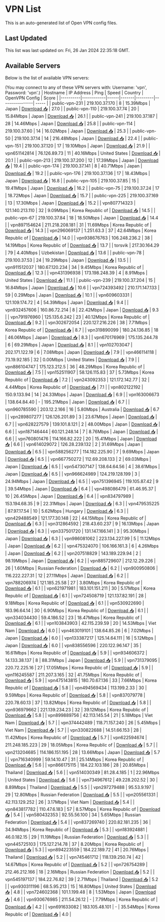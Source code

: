 # VPN List

This is an auto-generated list of Open VPN config files.

## Last Updated

This list was last updated on: Fri, 26 Jan 2024 22:35:18 GMT.

## Available Servers

Below is the list of available VPN servers:

(You may connect to any of these VPN servers with: Username: 'vpn', Password: 'vpn'.)
| Hostname | IP Address | Ping | Speed | Country | OpenVPN Config | Score |
|----------|------------|------|-------|---------|----------------| ----- |
| public-vpn-231 | 219.100.37.170 | 8 | 15.39Mbps | Japan | [Download 📥](./configs/server_0_JP.ovpn) | 27.0 |
| public-vpn-110 | 219.100.37.74 | 20 | 15.84Mbps | Japan | [Download 📥](./configs/server_1_JP.ovpn) | 26.1 |
| public-vpn-241 | 219.100.37.187 | 28 | 14.46Mbps | Japan | [Download 📥](./configs/server_2_JP.ovpn) | 25.8 |
| public-vpn-114 | 219.100.37.60 | 14 | 16.02Mbps | Japan | [Download 📥](./configs/server_3_JP.ovpn) | 25.3 |
| public-vpn-50 | 219.100.37.14 | 14 | 216.48Mbps | Japan | [Download 📥](./configs/server_4_JP.ovpn) | 22.4 |
| public-vpn-151 | 219.100.37.120 | 17 | 19.10Mbps | Japan | [Download 📥](./configs/server_5_JP.ovpn) | 21.9 |
| vpn651142814 | 76.126.89.73 | 11 | 40.16Mbps | United States | [Download 📥](./configs/server_6_US.ovpn) | 20.1 |
| public-vpn-213 | 219.100.37.200 | 12 | 17.39Mbps | Japan | [Download 📥](./configs/server_7_JP.ovpn) | 19.4 |
| public-vpn-174 | 219.100.37.141 | 8 | 40.71Mbps | Japan | [Download 📥](./configs/server_8_JP.ovpn) | 19.2 |
| public-vpn-176 | 219.100.37.136 | 17 | 18.43Mbps | Japan | [Download 📥](./configs/server_9_JP.ovpn) | 16.8 |
| public-vpn-105 | 219.100.37.85 | 15 | 19.41Mbps | Japan | [Download 📥](./configs/server_10_JP.ovpn) | 16.2 |
| public-vpn-75 | 219.100.37.24 | 17 | 18.72Mbps | Japan | [Download 📥](./configs/server_11_JP.ovpn) | 15.7 |
| public-vpn-225 | 219.100.37.169 | 13 | 17.30Mbps | Japan | [Download 📥](./configs/server_12_JP.ovpn) | 15.2 |
| vpn807714323 | 121.140.213.110 | 32 | 9.09Mbps | Korea Republic of | [Download 📥](./configs/server_13_KR.ovpn) | 14.5 |
| public-vpn-67 | 219.100.37.84 | 18 | 18.50Mbps | Japan | [Download 📥](./configs/server_14_JP.ovpn) | 14.4 |
| vpn897154624 | 211.218.208.181 | 31 | 11.69Mbps | Korea Republic of | [Download 📥](./configs/server_15_KR.ovpn) | 14.3 |
| vpn296069137 | 1.251.63.3 | 37 | 42.64Mbps | Korea Republic of | [Download 📥](./configs/server_16_KR.ovpn) | 14.0 |
| vpn938676763 | 106.248.236.2 | 38 | 14.19Mbps | Korea Republic of | [Download 📥](./configs/server_17_KR.ovpn) | 13.7 |
| torsvik | 217.30.164.29 | 79 | 4.40Mbps | Uzbekistan | [Download 📥](./configs/server_18_UZ.ovpn) | 13.6 |
| public-vpn-78 | 219.100.37.53 | 24 | 19.29Mbps | Japan | [Download 📥](./configs/server_19_JP.ovpn) | 13.5 |
| vpn911512037 | 180.67.120.234 | 34 | 9.45Mbps | Korea Republic of | [Download 📥](./configs/server_20_KR.ovpn) | 12.3 |
| vpn431396938 | 173.198.248.39 | 4 | 8.91Mbps | United States | [Download 📥](./configs/server_21_US.ovpn) | 11.1 |
| public-vpn-239 | 219.100.37.204 | 15 | 16.84Mbps | Japan | [Download 📥](./configs/server_22_JP.ovpn) | 10.6 |
| vpn724393492 | 210.171.147.133 | 59 | 0.29Mbps | Japan | [Download 📥](./configs/server_23_JP.ovpn) | 10.1 |
| vpn609603331 | 121.109.174.72 | 4 | 54.39Mbps | Japan | [Download 📥](./configs/server_24_JP.ovpn) | 9.4 |
| vpn932457606 | 160.86.72.214 | 8 | 22.42Mbps | Japan | [Download 📥](./configs/server_25_JP.ovpn) | 9.3 |
| vpn791976960 | 125.135.6.242 | 23 | 40.12Mbps | Korea Republic of | [Download 📥](./configs/server_26_KR.ovpn) | 9.2 |
| vpn302672054 | 220.127.216.226 | 38 | 7.71Mbps | Korea Republic of | [Download 📥](./configs/server_27_KR.ovpn) | 8.7 |
| vpn319890099 | 180.24.136.85 | 18 | 46.06Mbps | Japan | [Download 📥](./configs/server_28_JP.ovpn) | 8.3 |
| vpn670176969 | 175.135.244.78 | 6 | 69.29Mbps | Japan | [Download 📥](./configs/server_29_JP.ovpn) | 8.1 |
| vpn102703047 | 202.171.122.19 | 6 | 7.08Mbps | Japan | [Download 📥](./configs/server_30_JP.ovpn) | 7.9 |
| vpn466114118 | 73.19.92.185 | 32 | 0.00Mbps | United States | [Download 📥](./configs/server_31_US.ovpn) | 7.9 |
| vpn886104747 | 175.123.212.5 | 36 | 48.29Mbps | Korea Republic of | [Download 📥](./configs/server_32_KR.ovpn) | 7.5 |
| vpn152511907 | 58.126.115.83 | 37 | 5.73Mbps | Korea Republic of | [Download 📥](./configs/server_33_KR.ovpn) | 7.2 |
| vpn243092353 | 121.172.142.77 | 32 | 4.44Mbps | Korea Republic of | [Download 📥](./configs/server_34_KR.ovpn) | 7.1 |
| vpn802122192 | 150.9.133.94 | 14 | 24.33Mbps | Japan | [Download 📥](./configs/server_35_JP.ovpn) | 6.9 |
| vpn163006673 | 138.64.84.40 | - | 195.21Mbps | Japan | [Download 📥](./configs/server_36_JP.ovpn) | 6.7 |
| vpn960785590 | 203.12.2.166 | 16 | 5.80Mbps | Australia | [Download 📥](./configs/server_37_AU.ovpn) | 6.7 |
| vpn289807277 | 126.126.201.89 | 3 | 23.67Mbps | Japan | [Download 📥](./configs/server_38_JP.ovpn) | 6.7 |
| vpn628227579 | 139.101.8.121 | 2 | 48.00Mbps | Japan | [Download 📥](./configs/server_39_JP.ovpn) | 6.6 |
| vpn187146444 | 60.121.248.14 | 7 | 8.76Mbps | Japan | [Download 📥](./configs/server_40_JP.ovpn) | 6.6 |
| vpn760801476 | 114.166.82.222 | 20 | 15.41Mbps | Japan | [Download 📥](./configs/server_41_JP.ovpn) | 6.6 |
| vpn614029072 | 126.28.239.132 | 2 | 31.69Mbps | Japan | [Download 📥](./configs/server_42_JP.ovpn) | 6.5 |
| vpn588256277 | 114.182.225.90 | 7 | 9.69Mbps | Japan | [Download 📥](./configs/server_43_JP.ovpn) | 6.5 |
| vpn667750272 | 112.69.208.133 | 2 | 69.03Mbps | Japan | [Download 📥](./configs/server_44_JP.ovpn) | 6.5 |
| vpn547307147 | 138.64.64.56 | 4 | 38.61Mbps | Japan | [Download 📥](./configs/server_45_JP.ovpn) | 6.5 |
| vpn966624989 | 124.219.128.199 | 3 | 24.94Mbps | Japan | [Download 📥](./configs/server_46_JP.ovpn) | 6.5 |
| vpn751396945 | 119.105.87.42 | 9 | 39.54Mbps | Japan | [Download 📥](./configs/server_47_JP.ovpn) | 6.4 |
| vpn498086479 | 61.46.95.37 | 10 | 26.45Mbps | Japan | [Download 📥](./configs/server_48_JP.ovpn) | 6.4 |
| vpn834797989 | 153.194.68.35 | 9 | 22.31Mbps | Japan | [Download 📥](./configs/server_49_JP.ovpn) | 6.3 |
| vpn479535225 | 87.97.17.54 | 10 | 5.62Mbps | Hungary | [Download 📥](./configs/server_50_HU.ovpn) | 6.3 |
| vpn429488549 | 121.177.30.148 | 22 | 44.15Mbps | Korea Republic of | [Download 📥](./configs/server_51_KR.ovpn) | 6.3 |
| vpn312864592 | 218.43.60.237 | 9 | 16.13Mbps | Japan | [Download 📥](./configs/server_52_JP.ovpn) | 6.3 |
| vpn337501720 | 131.147.166.141 | 3 | 95.30Mbps | Japan | [Download 📥](./configs/server_53_JP.ovpn) | 6.3 |
| vpn986081062 | 223.134.227.99 | 5 | 11.12Mbps | Japan | [Download 📥](./configs/server_54_JP.ovpn) | 6.2 |
| vpn475324070 | 106.166.161.3 | 6 | 4.26Mbps | Japan | [Download 📥](./configs/server_55_JP.ovpn) | 6.2 |
| vpn207518829 | 143.189.229.94 | 2 | 98.19Mbps | Japan | [Download 📥](./configs/server_56_JP.ovpn) | 6.2 |
| vpn885729607 | 212.12.29.226 | 26 | 1.60Mbps | Russian Federation | [Download 📥](./configs/server_57_RU.ovpn) | 6.2 |
| vpn900950806 | 116.222.227.31 | 12 | 27.11Mbps | Japan | [Download 📥](./configs/server_58_JP.ovpn) | 6.2 |
| vpn788206974 | 121.185.25.58 | 27 | 3.80Mbps | Korea Republic of | [Download 📥](./configs/server_59_KR.ovpn) | 6.1 |
| vpn621971981 | 183.101.151.211 | 30 | 5.17Mbps | Korea Republic of | [Download 📥](./configs/server_60_KR.ovpn) | 6.1 |
| vpn724508719 | 121.137.82.191 | 28 | 9.18Mbps | Korea Republic of | [Download 📥](./configs/server_61_KR.ovpn) | 6.1 |
| vpn530922690 | 183.96.64.14 | 30 | 6.90Mbps | Korea Republic of | [Download 📥](./configs/server_62_KR.ovpn) | 6.1 |
| vpn334034430 | 59.4.186.52 | 23 | 18.47Mbps | Korea Republic of | [Download 📥](./configs/server_63_KR.ovpn) | 6.1 |
| vpn103843903 | 42.115.239.59 | 20 | 14.53Mbps | Viet Nam | [Download 📥](./configs/server_64_VN.ovpn) | 6.0 |
| vpn463019101 | 138.64.85.26 | 6 | 7.02Mbps | Japan | [Download 📥](./configs/server_65_JP.ovpn) | 6.0 |
| vpn133387217 | 125.14.64.111 | 16 | 5.12Mbps | Japan | [Download 📥](./configs/server_66_JP.ovpn) | 6.0 |
| vpn838556596 | 220.122.96.147 | 35 | 16.61Mbps | Korea Republic of | [Download 📥](./configs/server_67_KR.ovpn) | 5.9 |
| vpn934606372 | 14.133.38.137 | 8 | 88.31Mbps | Japan | [Download 📥](./configs/server_68_JP.ovpn) | 5.9 |
| vpn731379095 | 220.72.225.16 | 27 | 17.05Mbps | Korea Republic of | [Download 📥](./configs/server_69_KR.ovpn) | 5.9 |
| vpn116245587 | 211.207.3.165 | 32 | 41.75Mbps | Korea Republic of | [Download 📥](./configs/server_70_KR.ovpn) | 5.9 |
| vpn475143815 | 180.70.67.136 | 33 | 7.66Mbps | Korea Republic of | [Download 📥](./configs/server_71_KR.ovpn) | 5.8 |
| vpn494569434 | 113.199.2.33 | 30 | 9.59Mbps | Korea Republic of | [Download 📥](./configs/server_72_KR.ovpn) | 5.8 |
| vpn837079778 | 220.78.60.13 | 37 | 13.82Mbps | Korea Republic of | [Download 📥](./configs/server_73_KR.ovpn) | 5.8 |
| vpn936979662 | 221.139.234.23 | 32 | 39.12Mbps | Korea Republic of | [Download 📥](./configs/server_74_KR.ovpn) | 5.8 |
| vpn899889756 | 42.113.145.54 | 21 | 5.18Mbps | Viet Nam | [Download 📥](./configs/server_75_VN.ovpn) | 5.7 |
| vpn374442489 | 118.71.157.240 | 26 | 5.45Mbps | Viet Nam | [Download 📥](./configs/server_76_VN.ovpn) | 5.7 |
| vpn330822688 | 14.51.66.153 | 28 | 11.42Mbps | Korea Republic of | [Download 📥](./configs/server_77_KR.ovpn) | 5.7 |
| vpn622594674 | 211.248.185.223 | 29 | 18.05Mbps | Korea Republic of | [Download 📥](./configs/server_78_KR.ovpn) | 5.7 |
| vpn213204685 | 114.186.151.195 | 28 | 13.66Mbps | Japan | [Download 📥](./configs/server_79_JP.ovpn) | 5.7 |
| vpn716340999 | 59.14.10.47 | 31 | 25.14Mbps | Korea Republic of | [Download 📥](./configs/server_80_KR.ovpn) | 5.6 |
| vpn866175115 | 184.22.103.186 | 28 | 20.85Mbps | Thailand | [Download 📥](./configs/server_81_TH.ovpn) | 5.6 |
| vpn514030349 | 81.28.4.185 | 1 | 22.96Mbps | United States | [Download 📥](./configs/server_82_US.ovpn) | 5.6 |
| vpn734967612 | 49.228.202.52 | 30 | 8.89Mbps | Thailand | [Download 📥](./configs/server_83_TH.ovpn) | 5.5 |
| vpn297279488 | 95.53.9.197 | 29 | 12.80Mbps | Russian Federation | [Download 📥](./configs/server_84_RU.ovpn) | 5.5 |
| vpn205561331 | 42.113.129.252 | 26 | 3.17Mbps | Viet Nam | [Download 📥](./configs/server_85_VN.ovpn) | 5.4 |
| vpn843817782 | 110.47.6.183 | 57 | 8.57Mbps | Korea Republic of | [Download 📥](./configs/server_86_KR.ovpn) | 5.4 |
| vpn580432353 | 92.55.56.100 | 34 | 5.65Mbps | Russian Federation | [Download 📥](./configs/server_87_RU.ovpn) | 5.4 |
| vpn837269740 | 220.82.181.235 | 36 | 34.94Mbps | Korea Republic of | [Download 📥](./configs/server_88_KR.ovpn) | 5.3 |
| vpn183924881 | 46.0.182.15 | 29 | 11.19Mbps | Russian Federation | [Download 📥](./configs/server_89_RU.ovpn) | 5.3 |
| vpn445725103 | 175.127.214.78 | 37 | 8.20Mbps | Korea Republic of | [Download 📥](./configs/server_90_KR.ovpn) | 5.3 |
| vpn894223559 | 184.22.189.72 | 41 | 20.76Mbps | Thailand | [Download 📥](./configs/server_91_TH.ovpn) | 5.2 |
| vpn745461712 | 118.139.250.74 | 42 | 14.67Mbps | Korea Republic of | [Download 📥](./configs/server_92_KR.ovpn) | 5.2 |
| vpn726754289 | 212.46.212.166 | 18 | 2.16Mbps | Russian Federation | [Download 📥](./configs/server_93_RU.ovpn) | 5.2 |
| vpn545197137 | 184.22.76.82 | 39 | 2.71Mbps | Thailand | [Download 📥](./configs/server_94_TH.ovpn) | 5.2 |
| vpn930311196 | 68.5.95.213 | 15 | 16.80Mbps | United States | [Download 📥](./configs/server_95_US.ovpn) | 4.8 |
| vpn724602368 | 101.1.199.48 | 8 | 1.53Mbps | Japan | [Download 📥](./configs/server_96_JP.ovpn) | 4.6 |
| vpn930676985 | 211.54.26.12 | - | 7.79Mbps | Korea Republic of | [Download 📥](./configs/server_97_KR.ovpn) | 4.2 |
| vpn691633082 | 183.105.48.101 | - | 35.54Mbps | Korea Republic of | [Download 📥](./configs/server_98_KR.ovpn) | 4.0 |
